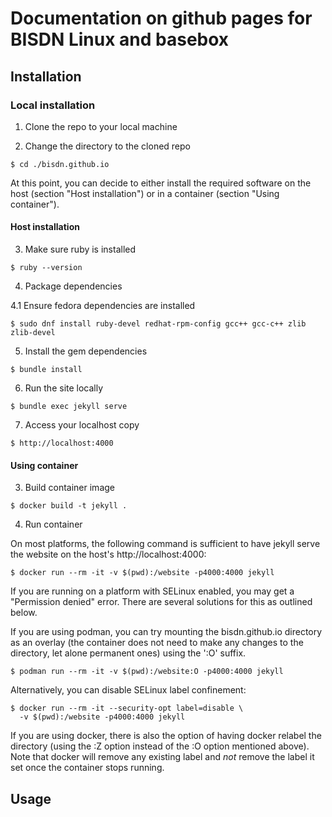 # Documentation on github pages for BISDN Linux and basebox
## Installation

### Local installation

1. Clone the repo to your local machine

2. Change the directory to the cloned repo

```
$ cd ./bisdn.github.io
```

At this point, you can decide to either install the required software on the
host (section "Host installation") or in a container (section "Using
container").

#### Host installation

3. Make sure ruby is installed

```
$ ruby --version
```

4. Package dependencies

4.1 Ensure fedora dependencies are installed

```
$ sudo dnf install ruby-devel redhat-rpm-config gcc++ gcc-c++ zlib zlib-devel
```

5. Install the gem dependencies

```
$ bundle install
```

6. Run the site locally

```
$ bundle exec jekyll serve
```

7. Access your localhost copy

```
$ http://localhost:4000
```

#### Using container

3. Build container image

```
$ docker build -t jekyll .
```

4. Run container

On most platforms, the following command is sufficient to have jekyll serve the
website on the host's http://localhost:4000:

```
$ docker run --rm -it -v $(pwd):/website -p4000:4000 jekyll
```

If you are running on a platform with SELinux enabled, you may get a
"Permission denied" error. There are several solutions for this as
outlined below.

If you are using podman, you can try mounting the bisdn.github.io directory as
an overlay (the container does not need to make any changes to the directory,
let alone permanent ones) using the ':O' suffix.

```
$ podman run --rm -it -v $(pwd):/website:O -p4000:4000 jekyll
```

Alternatively, you can disable SELinux label confinement:

```
$ docker run --rm -it --security-opt label=disable \
  -v $(pwd):/website -p4000:4000 jekyll
```

If you are using docker, there is also the option of having docker relabel the
directory (using the :Z option instead of the :O option mentioned above). Note
that docker will remove any existing label and _not_ remove the label it set
once the container stops running.

## Usage
